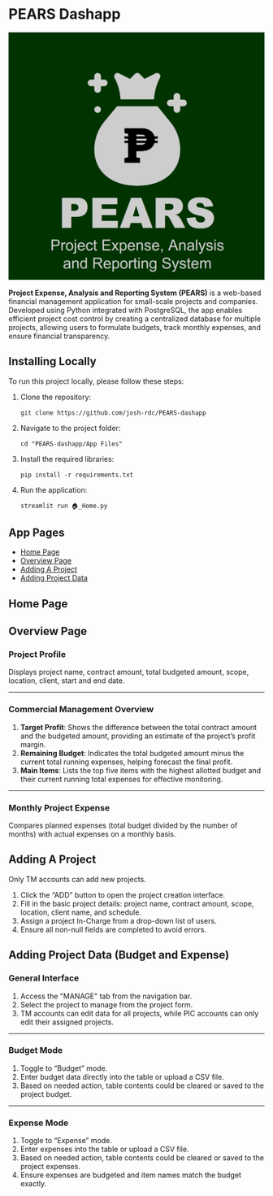 # PEARS Dashapp

![Assets/login.png](Assets/login.png)

**Project Expense, Analysis and Reporting System (PEARS)** is a web-based financial management application for small-scale projects and companies. Developed using Python integrated with PostgreSQL, the app enables efficient project cost control by creating a centralized database for multiple projects, allowing users to formulate budgets, track monthly expenses, and ensure financial transparency.

## Installing Locally
To run this project locally, please follow these steps:

1. Clone the repository:

   ```
   git clone https://github.com/josh-rdc/PEARS-dashapp
   ```

2. Navigate to the project folder:

   ```
   cd "PEARS-dashapp/App Files"
   ```

3. Install the required libraries:

   ```
   pip install -r requirements.txt
   ```

4. Run the application:

   ```
   streamlit run 🏠_Home.py
   ```

## App Pages
- [Home Page](#home-page)
- [Overview Page](#overview-page)
- [Adding A Project](#adding-a-project)
- [Adding Project Data](#adding-project-data-budget-and-expense)


## Home Page

## Overview Page
### Project Profile

Displays project name, contract amount, total budgeted amount, scope, location, client, start and end date.

---

### Commercial Management Overview

1. **Target Profit**: Shows the difference between the total contract amount and the budgeted amount, providing an estimate of the project’s profit margin.
2. **Remaining Budget**: Indicates the total budgeted amount minus the current total running expenses, helping forecast the final profit.
3. **Main Items**: Lists the top five items with the highest allotted budget and their current running total expenses for effective monitoring.

---

### Monthly Project Expense
Compares planned expenses (total budget divided by the number of months) with actual expenses on a monthly basis.


## Adding A Project
Only TM accounts can add new projects.
1.	Click the “ADD” button to open the project creation interface.
2.	Fill in the basic project details: project name, contract amount, scope, location, client name, and schedule.
3.	Assign a project In-Charge from a drop-down list of users.
4.	Ensure all non-null fields are completed to avoid errors.


## Adding Project Data (Budget and Expense)
### General Interface
1. Access the "MANAGE" tab from the navigation bar.
2. Select the project to manage from the project form.
3. TM accounts can edit data for all projects, while PIC accounts can only edit their assigned projects.

--- 

### Budget Mode
1. Toggle to “Budget” mode.
2. Enter budget data directly into the table or upload a CSV file.
3. Based on needed action, table contents could be cleared or saved to the project budget.

---

### Expense Mode
1. Toggle to “Expense” mode.
2. Enter expenses into the table or upload a CSV file.
3. Based on needed action, table contents could be cleared or saved to the project expenses.
4. Ensure expenses are budgeted and item names match the budget exactly.
